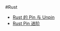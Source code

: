 #Rust

- [Rust 的 Pin 与 Unpin](https://folyd.com/blog/rust-pin-unpin/)
- [Rust Pin 进阶](https://folyd.com/blog/rust-pin-advanced/)